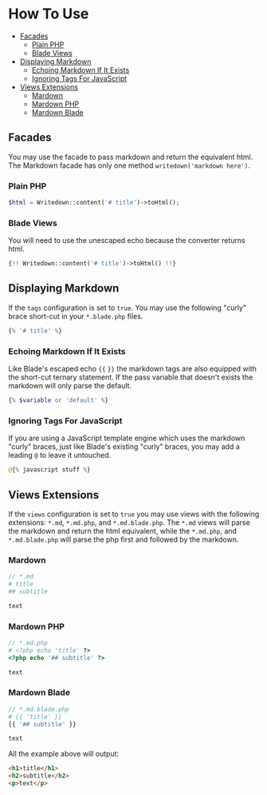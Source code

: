 # How To Use

- [Facades](#facades)
  - [Plain PHP](#plain-php)
  - [Blade Views](#blade-views)
- [Displaying Markdown](#displaying-markdown)
  - [Echoing Markdown If It Exists](#echoing-markdown-if-it-exists)
  - [Ignoring Tags For JavaScript](#ignoring-tags-for-javascript)
- [Views Extensions](#views-extensions)
  - [Mardown](#mardown)
  - [Mardown PHP](#mardown-php)
  - [Mardown Blade](#mardown-blade)

## Facades

You may use the facade to pass markdown and return the equivalent html.  The Markdown facade has only one method `writedown('markdown here')`.

### Plain PHP

```php
$html = Writedown::content('# title')->toHtml();
```

### Blade Views

You will need to use the unescaped echo because the converter returns html.

```php
{!! Writedown::content('# title')->toHtml() !!}
```

## Displaying Markdown

If the `tags` configuration is set to `true`.  You may use the following "curly" brace short-cut in your `*.blade.php` files.

```php
{% '# title' %}
```

### Echoing Markdown If It Exists

Like Blade's escaped echo `{{` `}}` the markdown tags are also equipped with the short-cut ternary statement.  If the pass variable that doesn't exists the markdown will only parse the default.

```php
{% $variable or 'default' %}
```

### Ignoring Tags For JavaScript

If you are using a JavaScript template engine which uses the markdown "curly" braces, just like Blade's existing "curly" braces, you may add a leading `@` to leave it untouched.

```php
@{% javascript stuff %}
```

## Views Extensions

If the `views` configuration is set to `true` you may use views with the following extensions: `*.md`, `*.md.php`, and `*.md.blade.php`.  The `*.md` views will parse the markdown and return the html equivalent, while the `*.md.php`, and `*.md.blade.php` will parse the php first and followed by the markdown.

### Mardown

```php
// *.md
# title
## subtitle

text
```

### Mardown PHP

```php
// *.md.php
# <?php echo 'title' ?>
<?php echo '## subtitle' ?>

text
```

### Mardown Blade

```php
// *.md.blade.php
# {{ 'title' }}
{{ '## subtitle' }}

text
```

All the example above will output:

```html
<h1>title</h1>
<h2>subtitle</h2>
<p>text</p>
```
